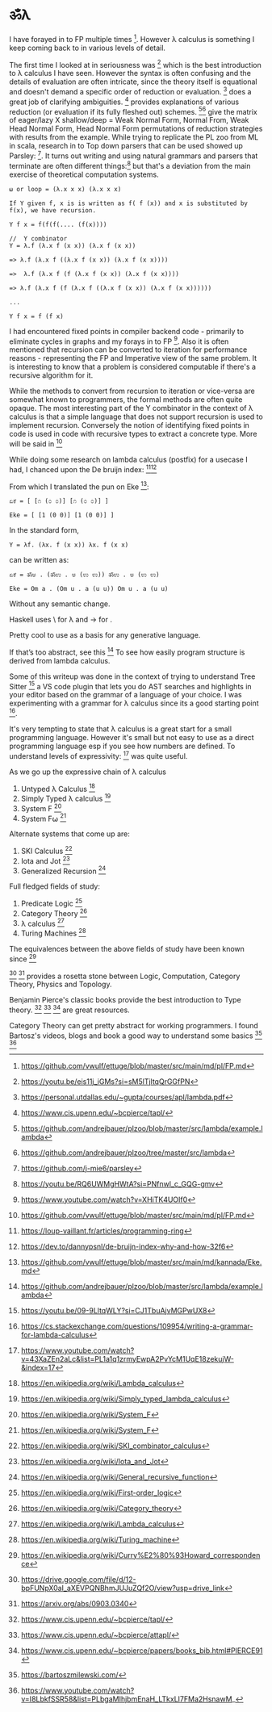# ॐλ

I have forayed in to FP multiple times [^19]. However λ calculus is something I keep coming back to in various levels of detail.

The first time I looked at in seriousness was [^1] which is the best introduction to λ calculus I have seen. However the syntax is often confusing and the details of evaluation are often intricate, since the theory itself is equational and doesn't demand a specific order of
reduction or evaluation. [^10] does a great job of clarifying ambiguities. [^29] provides explanations of various reduction (or evaluation if its fully fleshed out) schemes. [^2][^14] give the matrix of eager/lazy X shallow/deep = Weak Normal Form, Normal From, Weak Head Normal Form, Head Normal Form permutations of reduction strategies with results from the example. While trying to replicate the PL zoo from ML in scala, research in to Top down parsers that can be used showed up Parsley: [^15]. It turns out writing and using natural grammars and parsers that terminate are often different things:[^16] but that's a deviation from the main exercise of theoretical computation systems. 

```
⍵ or loop = (λ.x x x) (λ.x x x)

If Y given f, x is is written as f( f (x)) and x is substituted by f(x), we have recursion.

Y f x = f(f(f(.... (f(x))))

//  Y combinator
Y = λ.f (λ.x f (x x)) (λ.x f (x x))

=> λ.f (λ.x f ((λ.x f (x x)) (λ.x f (x x)))) 

=>  λ.f (λ.x f (f (λ.x f (x x)) (λ.x f (x x))))

=> λ.f (λ.x f (f (λ.x f ((λ.x f (x x)) (λ.x f (x x))))))

...

Y f x = f (f x)

```

I had encountered fixed points in compiler backend code - primarily to eliminate cycles in graphs and my forays in to FP [^11].
Also it is often mentioned that recursion can be converted to iteration for performance reasons - representing the FP and Imperative view of the same problem. It is interesting to know that a problem is considered computable if there's a recursive algorithm for it.

While the methods to convert from recursion to iteration or vice-versa are somewhat known to programmers, the formal methods are
often quite opaque. The most interesting part of the Y combinator in the context of λ calculus is that a simple language that does not
support recursion is used to implement recursion. Conversely the notion of identifying fixed points in code is used in code with recursive types
to extract a concrete type. More will be said in [^19]

While doing some research on lambda calculus (postfix) for a usecase I had, I chanced upon the De bruijn index: [^5][^9]

From which I translated the pun on Eke [^4]:

```
ಏಕೆ = [ [೧ (೦ ೦)] [೧ (೦ ೦)] ]

Eke = [ [1 (0 0)] [1 (0 0)] ]
```

In the standard form,

```
Y = λf. (λx. f (x x)) λx. f (x x)
```

can be written as:

```
ಏಕೆ = ॐಅ . (ॐಉ . ಅ (ಉ ಉ)) ॐಉ . ಅ (ಉ ಉ)

Eke = Om a . (Om u . a (u u)) Om u . a (u u)
```

Without any semantic change.

Haskell uses \ for λ and -> for .

Pretty cool to use as a basis for any generative language.

If that’s too abstract, see this [^2]
To see how easily program structure is derived from lambda calculus.

Some of this writeup was done in the context of trying to understand Tree Sitter [^13] a VS code plugin that lets you do AST searches and highlights in your editor based on the grammar of a language of your choice. I was experimenting with a grammar for λ calculus since its a good starting point [^12].

It's very tempting to state that λ calculus is a great start for a small programming language.
However it's small but not easy to use as a direct programming language esp if you see how numbers are defined.
To understand levels of expressivity: [^3] was quite useful.


As we go up the expressive chain of λ calculus 
1. Untyped λ Calculus [^22]
1. Simply Typed λ calculus [^21]
1. System F [^20]
1. System F⍵ [^20]

Alternate systems that come up are:
1. SKI Calculus [^6]
2. Iota and Jot [^7]
3. Generalized Recursion [^8]

Full fledged fields of study:
1. Predicate Logic [^23]
2. Category Theory [^26]
3. λ calculus [^22]
4. Turing Machines [^27]

The equivalences between the above fields of study have been known since [^28]

[^24] [^25] provides a rosetta stone between Logic, Computation, Category Theory, Physics and Topology.

Benjamin Pierce's classic books provide the best introduction to Type theory. [^29] [^30] [^31] are great resources.

Category Theory can get pretty abstract for working programmers. I found Bartosz's videos, blogs and book a good way to understand
some basics [^32] [^33]

[^1]: https://youtu.be/eis11j_iGMs?si=sM5lTjltqQrGGfPN
[^2]: https://github.com/andrejbauer/plzoo/blob/master/src/lambda/example.lambda
[^3]: https://www.youtube.com/watch?v=43XaZEn2aLc&list=PL1a1q1zrmyEwpA2PvYcM1UqE18zekujW-&index=17
[^4]: https://github.com/vwulf/ettuge/blob/master/src/main/md/kannada/Eke.md
[^5]: https://loup-vaillant.fr/articles/programming-ring
[^6]: https://en.wikipedia.org/wiki/SKI_combinator_calculus
[^7]: https://en.wikipedia.org/wiki/Iota_and_Jot
[^8]: https://en.wikipedia.org/wiki/General_recursive_function
[^9]: https://dev.to/dannypsnl/de-bruijn-index-why-and-how-32f6
[^10]: https://personal.utdallas.edu/~gupta/courses/apl/lambda.pdf
[^12]: https://cs.stackexchange.com/questions/109954/writing-a-grammar-for-lambda-calculus
[^13]: https://youtu.be/09-9LltqWLY?si=CJ1TbuAjvMGPwUX8
[^11]: https://www.youtube.com/watch?v=XHiTK4UOIf0
[^14]: https://github.com/andrejbauer/plzoo/tree/master/src/lambda
[^15]: https://github.com/j-mie6/parsley
[^16]: https://youtu.be/RQ6UWMgHWtA?si=PNfnwl_c_GQG-gmv
[^19]: https://github.com/vwulf/ettuge/blob/master/src/main/md/pl/FP.md
[^20]: https://en.wikipedia.org/wiki/System_F
[^21]: https://en.wikipedia.org/wiki/Simply_typed_lambda_calculus
[^22]: https://en.wikipedia.org/wiki/Lambda_calculus
[^23]: https://en.wikipedia.org/wiki/First-order_logic
[^24]: https://drive.google.com/file/d/12-bpFUNpX0aI_aXEVPQNBhmJUJuZQf2O/view?usp=drive_link
[^25]: https://arxiv.org/abs/0903.0340
[^26]: https://en.wikipedia.org/wiki/Category_theory
[^27]: https://en.wikipedia.org/wiki/Turing_machine
[^28]: https://en.wikipedia.org/wiki/Curry%E2%80%93Howard_correspondence
[^29]: https://www.cis.upenn.edu/~bcpierce/tapl/
[^30]: https://www.cis.upenn.edu/~bcpierce/attapl/
[^31]: https://www.cis.upenn.edu/~bcpierce/papers/books_bib.html#PIERCE91
[^32]: https://bartoszmilewski.com/
[^33]: https://www.youtube.com/watch?v=I8LbkfSSR58&list=PLbgaMIhjbmEnaH_LTkxLI7FMa2HsnawM_
